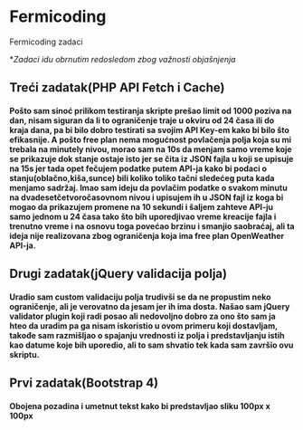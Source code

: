 # Fermicoding
Fermicoding zadaci

**Zadaci idu obrnutim redosledom zbog važnosti objašnjenja*

## Treći zadatak(PHP API Fetch i Cache)
#### Pošto sam sinoć prilikom testiranja skripte prešao limit od 1000 poziva na dan, nisam siguran da li to ograničenje traje u okviru od 24 časa ili do kraja dana, pa bi bilo dobro testirati sa svojim API Key-em kako bi bilo što efikasnije. A pošto free plan nema mogućnost povlačenja polja koja su mi trebala na minutely nivou, morao sam na 10s da menjam samo vreme koje se prikazuje dok stanje ostaje isto jer se čita iz JSON fajla u koji se upisuje na 15s jer tada opet fečujem podatke putem API-ja kako bi podaci o stanju(oblačno,kiša,sunce) bili koliko toliko tačni sledećeg puta kada menjamo sadržaj. Imao sam ideju da povlačim podatke o svakom minutu na dvadesetčetvoročasovnom nivou i upisujem ih u JSON fajl iz koga bi mogao da prikazujem promene na 10 sekundi i šaljem zahteve API-ju samo jednom u 24 časa tako što bih uporedjivao vreme kreacije fajla i trenutno vreme i na osnovu toga povećao brzinu i smanjio saobraćaj, ali ta ideja nije realizovana zbog ograničenja koja ima free plan OpenWeather API-ja.
## Drugi zadatak(jQuery validacija polja)
#### Uradio sam custom validaciju polja trudivši se da ne propustim neko ograničenje, ali je verovatno da jesam jer ih ima dosta. Našao sam jQuery validator plugin koji radi posao ali nedovoljno dobro za ono što sam ja hteo da uradim pa ga nisam iskoristio u ovom primeru koji dostavljam, takođe sam razmišljao o spajanju vrednosti iz polja i predstavljanju istih kao datume koje bih uporedio, ali to sam shvatio tek kada sam završio ovu skriptu.
## Prvi zadatak(Bootstrap 4)
#### Obojena pozadina i umetnut tekst kako bi predstavljao sliku 100px x 100px
